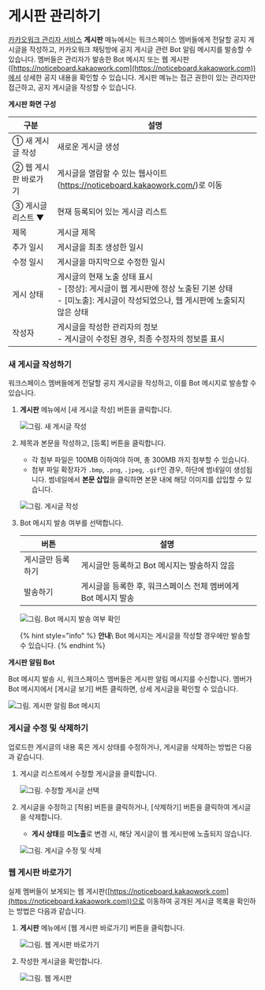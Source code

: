 # 게시판 관리하기

[카카오워크 관리자 서비스](https://admin.kakaowork.com/) **게시판** 메뉴에서는 워크스페이스 멤버들에게 전달할 공지 게시글을 작성하고, 카카오워크 채팅방에 공지 게시글 관련 Bot 알림 메시지를 발송할 수 있습니다. 멤버들은 관리자가 발송한 Bot 메시지 또는 웹 게시판([https://noticeboard.kakaowork.com](https://noticeboard.kakaowork.com))에서 상세한 공지 내용을 확인할 수 있습니다. 게시판 메뉴는 접근 권한이 있는 관리자만 접근하고, 공지 게시글을 작성할 수 있습니다.

**게시판 화면 구성**

| 구분 | 설명 |
| --- | --- |
| ① 새 게시글 작성 | 새로운 게시글 생성 |
| ② 웹 게시판 바로가기 | 게시글을 열람할 수 있는 웹사이트(https://noticeboard.kakaowork.com/)로 이동 |
| ③ 게시글 리스트 ▼ | 현재 등록되어 있는 게시글 리스트 |
|      제목 | 게시글 제목 |
|      추가 일시 | 게시글을 최초 생성한 일시 |
|      수정 일시 | 게시글을 마지막으로 수정한 일시 |
|      게시 상태 | 게시글의 현재 노출 상태 표시<br> - [정상]: 게시글이 웹 게시판에 정상 노출된 기본 상태<br> - [미노출]: 게시글이 작성되었으나, 웹 게시판에 노출되지 않은 상태 |
|      작성자 | 게시글을 작성한 관리자의 정보 <br> - 게시글이 수정된 경우, 최종 수정자의 정보를 표시  |

### 새 게시글 작성하기

워크스페이스 멤버들에게 전달할 공지 게시글을 작성하고, 이를 Bot 메시지로 발송할 수 있습니다.

1.  **게시판** 메뉴에서 [새 게시글 작성] 버튼을 클릭합니다.

    ![그림. 새 게시글 작성](https://s3-us-west-2.amazonaws.com/secure.notion-static.com/6f34ee2c-12dd-4874-b83a-36ff23b9eba8/%E1%84%80%E1%85%A6%E1%84%89%E1%85%B5%E1%84%91%E1%85%A1%E1%86%AB\_%E1%84%92%E1%85%AA%E1%84%86%E1%85%A7%E1%86%AB\_%E1%84%80%E1%85%AE%E1%84%89%E1%85%A5%E1%86%BC-1.png)


2.  제목과 본문을 작성하고, [등록] 버튼을 클릭합니다.

    * 각 첨부 파일은 100MB 이하여야 하며, 총 300MB 까지 첨부할 수 있습니다.
    * 첨부 파일 확장자가 `.bmp`, `.png`, `.jpeg`, `.gif`인 경우, 하단에 썸네일이 생성됩니다. 썸네일에서 **본문 삽입**을 클릭하면 본문 내에 해당 이미지를 삽입할 수 있습니다.

    ![그림. 게시글 작성](https://s3-us-west-2.amazonaws.com/secure.notion-static.com/c143ed0f-c92f-447e-bb25-cf562cf32f69/%EA%B2%8C%EC%8B%9C%EA%B8%80\_%EC%9E%91%EC%84%B1.png)

    
3.  Bot 메시지 발송 여부를 선택합니다.

    | 버튼        | 설명                                    |
    | --------- | ------------------------------------- |
    | 게시글만 등록하기 | 게시글만 등록하고 Bot 메시지는 발송하지 않음            |
    | 발송하기      | 게시글을 등록한 후, 워크스페이스 전체 멤버에게 Bot 메시지 발송 |

    ![그림. Bot 메시지 발송 여부 확인](https://s3-us-west-2.amazonaws.com/secure.notion-static.com/bd4a77f0-6109-4d4b-b5f8-dbc53dd2acb0/%EB%B4%87\_%EB%A9%94%EC%8B%9C%EC%A7%80\_%EB%B0%9C%EC%86%A1\_%EC%97%AC%EB%B6%80\_%ED%99%95%EC%9D%B8.png)


    {% hint style="info" %}
    **안내**\ 
    Bot 메시지는 게시글을 작성할 경우에만 발송할 수 있습니다.
    {% endhint %}

**게시판 알림 Bot**

Bot 메시지 발송 시, 워크스페이스 멤버들은 게시판 알림 메시지를 수신합니다. 멤버가 Bot 메시지에서 [게시글 보기] 버튼 클릭하면, 상세 게시글을 확인할 수 있습니다.

![그림. 게시판 알림 Bot 메시지](https://s3-us-west-2.amazonaws.com/secure.notion-static.com/94085f28-e437-49f8-bd5d-efb2bdfd942a/%EA%B2%8C%EC%8B%9C%EA%B8%80\_%EC%95%8C%EB%A6%BC\_%EB%A9%94%EC%8B%9C%EC%A7%80.png)


### 게시글 수정 및 삭제하기

업로드한 게시글의 내용 혹은 게시 상태를 수정하거나, 게시글을 삭제하는 방법은 다음과 같습니다.

1.  게시글 리스트에서 수정할 게시글을 클릭합니다.

    ![그림. 수정할 게시글 선택](https://s3-us-west-2.amazonaws.com/secure.notion-static.com/dae04177-aa29-4efd-b01b-146d3ebc5ea1/%E1%84%89%E1%85%AE%E1%84%8C%E1%85%A5%E1%86%BC%E1%84%92%E1%85%A1%E1%86%AF\_%E1%84%80%E1%85%A6%E1%84%89%E1%85%B5%E1%84%80%E1%85%B3%E1%86%AF\_%E1%84%89%E1%85%A5%E1%86%AB%E1%84%90%E1%85%A2%E1%86%A8.png)


2.  게시글을 수정하고 [적용] 버튼을 클릭하거나, [삭제하기] 버튼을 클릭하여 게시글을 삭제합니다.

    * **게시 상태**를 **미노출**로 변경 시, 해당 게시글이 웹 게시판에 노출되지 않습니다.

    ![그림. 게시글 수정 및 삭제](https://s3-us-west-2.amazonaws.com/secure.notion-static.com/371c51d2-cf32-43f0-a367-812a639b6ea3/%EA%B2%8C%EC%8B%9C%EA%B8%80\_%EC%88%98%EC%A0%95\_%EB%B0%8F\_%EC%82%AD%EC%A0%9C.png)


### 웹 게시판 바로가기

실제 멤버들이 보게되는 웹 게시판([https://noticeboard.kakaowork.com](https://noticeboard.kakaowork.com))으로 이동하여 공개된 게시글 목록을 확인하는 방법은 다음과 같습니다.

1.  **게시판** 메뉴에서 [웹 게시판 바로가기] 버튼을 클릭합니다.

    ![그림. 웹 게시판 바로가기](https://s3-us-west-2.amazonaws.com/secure.notion-static.com/9fdbceb5-7335-4cbd-99d6-e7809d34802b/%E1%84%8B%E1%85%B0%E1%86%B8\_%E1%84%80%E1%85%A6%E1%84%89%E1%85%B5%E1%84%91%E1%85%A1%E1%86%AB\_%E1%84%87%E1%85%A1%E1%84%85%E1%85%A9%E1%84%80%E1%85%A1%E1%84%80%E1%85%B5.png)

   
2.  작성한 게시글을 확인합니다.

    ![그림. 웹 게시판](https://s3-us-west-2.amazonaws.com/secure.notion-static.com/503e3759-7dbb-457c-a482-0e9af89c8e66/%EC%9B%B9\_%EA%B2%8C%EC%8B%9C%ED%8C%90.png)



